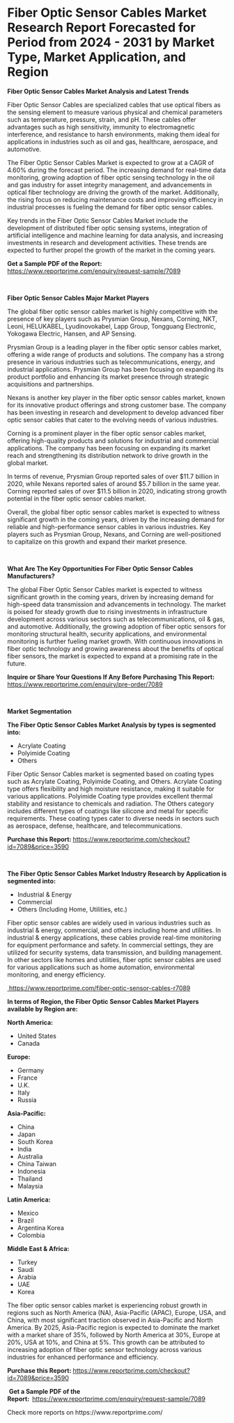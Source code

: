<p><h1>Fiber Optic Sensor Cables Market Research Report Forecasted for Period from 2024 -  2031 by Market Type, Market Application, and Region</h1></p><p><strong>Fiber Optic Sensor Cables Market Analysis and Latest Trends</strong></p>
<p><p>Fiber Optic Sensor Cables are specialized cables that use optical fibers as the sensing element to measure various physical and chemical parameters such as temperature, pressure, strain, and pH. These cables offer advantages such as high sensitivity, immunity to electromagnetic interference, and resistance to harsh environments, making them ideal for applications in industries such as oil and gas, healthcare, aerospace, and automotive.</p><p>The Fiber Optic Sensor Cables Market is expected to grow at a CAGR of 4.60% during the forecast period. The increasing demand for real-time data monitoring, growing adoption of fiber optic sensing technology in the oil and gas industry for asset integrity management, and advancements in optical fiber technology are driving the growth of the market. Additionally, the rising focus on reducing maintenance costs and improving efficiency in industrial processes is fueling the demand for fiber optic sensor cables.</p><p>Key trends in the Fiber Optic Sensor Cables Market include the development of distributed fiber optic sensing systems, integration of artificial intelligence and machine learning for data analysis, and increasing investments in research and development activities. These trends are expected to further propel the growth of the market in the coming years.</p></p>
<p><strong>Get a Sample PDF of the Report:&nbsp;</strong> <a href="https://www.reportprime.com/enquiry/request-sample/7089">https://www.reportprime.com/enquiry/request-sample/7089</a></p>
<p>&nbsp;</p>
<p><strong>Fiber Optic Sensor Cables Major Market Players</strong></p>
<p><p>The global fiber optic sensor cables market is highly competitive with the presence of key players such as Prysmian Group, Nexans, Corning, NKT, Leoni, HELUKABEL, Lyudinovokabel, Lapp Group, Tongguang Electronic, Yokogawa Electric, Hansen, and AP Sensing.</p><p>Prysmian Group is a leading player in the fiber optic sensor cables market, offering a wide range of products and solutions. The company has a strong presence in various industries such as telecommunications, energy, and industrial applications. Prysmian Group has been focusing on expanding its product portfolio and enhancing its market presence through strategic acquisitions and partnerships.</p><p>Nexans is another key player in the fiber optic sensor cables market, known for its innovative product offerings and strong customer base. The company has been investing in research and development to develop advanced fiber optic sensor cables that cater to the evolving needs of various industries.</p><p>Corning is a prominent player in the fiber optic sensor cables market, offering high-quality products and solutions for industrial and commercial applications. The company has been focusing on expanding its market reach and strengthening its distribution network to drive growth in the global market.</p><p>In terms of revenue, Prysmian Group reported sales of over $11.7 billion in 2020, while Nexans reported sales of around $5.7 billion in the same year. Corning reported sales of over $11.5 billion in 2020, indicating strong growth potential in the fiber optic sensor cables market.</p><p>Overall, the global fiber optic sensor cables market is expected to witness significant growth in the coming years, driven by the increasing demand for reliable and high-performance sensor cables in various industries. Key players such as Prysmian Group, Nexans, and Corning are well-positioned to capitalize on this growth and expand their market presence.</p></p>
<p>&nbsp;</p>
<p><strong>What Are The Key Opportunities For Fiber Optic Sensor Cables Manufacturers?</strong></p>
<p><p>The global Fiber Optic Sensor Cables market is expected to witness significant growth in the coming years, driven by increasing demand for high-speed data transmission and advancements in technology. The market is poised for steady growth due to rising investments in infrastructure development across various sectors such as telecommunications, oil & gas, and automotive. Additionally, the growing adoption of fiber optic sensors for monitoring structural health, security applications, and environmental monitoring is further fueling market growth. With continuous innovations in fiber optic technology and growing awareness about the benefits of optical fiber sensors, the market is expected to expand at a promising rate in the future.</p></p>
<p><strong>Inquire or Share Your Questions If Any Before Purchasing This Report:</strong> <a href="https://www.reportprime.com/enquiry/pre-order/7089">https://www.reportprime.com/enquiry/pre-order/7089</a></p>
<p>&nbsp;</p>
<p><strong>Market Segmentation</strong></p>
<p><strong>The Fiber Optic Sensor Cables Market Analysis by types is segmented into:</strong></p>
<p><ul><li>Acrylate Coating</li><li>Polyimide Coating</li><li>Others</li></ul></p>
<p><p>Fiber Optic Sensor Cables market is segmented based on coating types such as Acrylate Coating, Polyimide Coating, and Others. Acrylate Coating type offers flexibility and high moisture resistance, making it suitable for various applications. Polyimide Coating type provides excellent thermal stability and resistance to chemicals and radiation. The Others category includes different types of coatings like silicone and metal for specific requirements. These coating types cater to diverse needs in sectors such as aerospace, defense, healthcare, and telecommunications.</p></p>
<p><strong>Purchase this Report:&nbsp;</strong><a href="https://www.reportprime.com/checkout?id=7089&price=3590">https://www.reportprime.com/checkout?id=7089&price=3590</a></p>
<p>&nbsp;</p>
<p><strong>The Fiber Optic Sensor Cables Market Industry Research by Application is segmented into:</strong></p>
<p><ul><li>Industrial & Energy</li><li>Commercial</li><li>Others (Including Home, Utilities, etc.)</li></ul></p>
<p><p>Fiber optic sensor cables are widely used in various industries such as industrial & energy, commercial, and others including home and utilities. In industrial & energy applications, these cables provide real-time monitoring for equipment performance and safety. In commercial settings, they are utilized for security systems, data transmission, and building management. In other sectors like homes and utilities, fiber optic sensor cables are used for various applications such as home automation, environmental monitoring, and energy efficiency.</p></p>
<p><a href="https://www.reportprime.com/fiber-optic-sensor-cables-r7089">&nbsp;https://www.reportprime.com/fiber-optic-sensor-cables-r7089</a></p>
<p><strong>In terms of Region, the Fiber Optic Sensor Cables Market Players available by Region are:</strong></p>
<p>
    <p> <strong> North America: </strong>
        <ul>
            <li>United States</li>
            <li>Canada</li>
        </ul>
        </p> 
    <p> <strong> Europe: </strong>
        <ul>
            <li>Germany</li>
            <li>France</li>
            <li>U.K.</li>
            <li>Italy</li>
            <li>Russia</li>
        </ul>
        </p> 
    <p> <strong> Asia-Pacific: </strong>
        <ul>
            <li>China</li>
            <li>Japan</li>
            <li>South Korea</li>
            <li>India</li>
            <li>Australia</li>
            <li>China Taiwan</li>
            <li>Indonesia</li>
            <li>Thailand</li>
            <li>Malaysia</li>
        </ul>
        </p> 
    <p> <strong> Latin America: </strong>
        <ul>
            <li>Mexico</li>
            <li>Brazil</li>
            <li>Argentina Korea</li>
            <li>Colombia</li>
        </ul>
        </p> 
    <p> <strong> Middle East & Africa: </strong>
        <ul>
            <li>Turkey</li>
            <li>Saudi</li>
            <li>Arabia</li>
            <li>UAE</li>
            <li>Korea</li>
        </ul>
    </p>
    </p>
<p><p>The fiber optic sensor cables market is experiencing robust growth in regions such as North America (NA), Asia-Pacific (APAC), Europe, USA, and China, with most significant traction observed in Asia-Pacific and North America. By 2025, Asia-Pacific region is expected to dominate the market with a market share of 35%, followed by North America at 30%, Europe at 20%, USA at 10%, and China at 5%. This growth can be attributed to increasing adoption of fiber optic sensor technology across various industries for enhanced performance and efficiency.</p></p>
<p><strong>Purchase this Report: </strong><a href="https://www.reportprime.com/checkout?id=7089&price=3590">https://www.reportprime.com/checkout?id=7089&price=3590</a></p>
<p>&nbsp;<strong>Get a Sample PDF of the Report:&nbsp;&nbsp;</strong><a href="https://www.reportprime.com/enquiry/request-sample/7089">https://www.reportprime.com/enquiry/request-sample/7089</a></p>
<p><strong></strong></p>
<p>Check more reports on https://www.reportprime.com/</p>